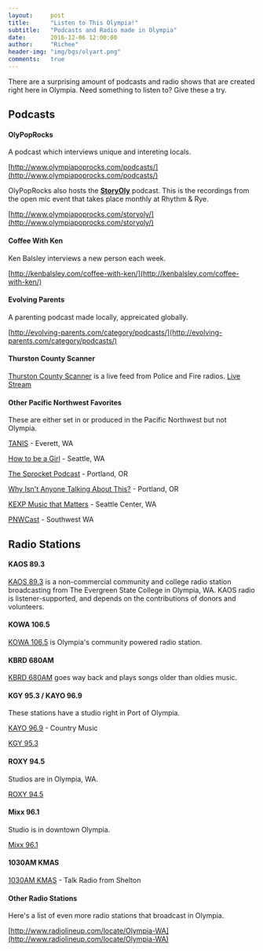 ```yaml
---
layout:     post
title:      "Listen to This Olympia!"
subtitle:   "Podcasts and Radio made in Olympia"
date:       2016-12-06 12:00:00
author:     "Richee"
header-img: "img/bgs/olyart.png"
comments: 	true
---
```


There are a surprising amount of podcasts and radio shows that are created right here in Olympia. Need something to listen to? Give these a try.


## Podcasts

#### OlyPopRocks

A podcast which interviews unique and intereting locals.

[http://www.olympiapoprocks.com/podcasts/](http://www.olympiapoprocks.com/podcasts/)

OlyPopRocks also hosts the **[StoryOly](http://amyorca.wixsite.com/storyoly)** podcast. This is the recordings from the open mic event that takes place monthly at Rhythm & Rye.

[http://www.olympiapoprocks.com/storyoly/](http://www.olympiapoprocks.com/storyoly/)

#### Coffee With Ken

Ken Balsley interviews a new person each week.

[http://kenbalsley.com/coffee-with-ken/](http://kenbalsley.com/coffee-with-ken/)

#### Evolving Parents

A parenting podcast made locally, appreicated globally.

[http://evolving-parents.com/category/podcasts/](http://evolving-parents.com/category/podcasts/)

#### Thurston County Scanner

[Thurston County Scanner](http://irlab.com/scanner) is a live feed from Police and Fire radios. [Live Stream](http://www.broadcastify.com/listen/feed/4126/?rl=rr)

#### Other Pacific Northwest Favorites

These are either set in or produced in the Pacific Northwest but not Olympia.

[TANIS](http://www.tanispodcast.com/) - Everett, WA

[How to be a Girl](http://www.howtobeagirlpodcast.com/) - Seattle, WA

[The Sprocket Podcast](https://www.thepodcasthost.com/thesprocketpodcast/) - Portland, OR

[Why Isn't Anyone Talking About This?](http://whyisntanyone.com/) - Portland, OR

[KEXP Music that Matters](http://feeds.kexp.org/kexp/musicthatmatters) - Seattle Center, WA

[PNWCast](http://www.pnwcast.com) - Southwest WA




## Radio Stations

#### KAOS 89.3

[KAOS 89.3](http://kaosradio.org/) is a non-commercial community and college radio station broadcasting from The Evergreen State College in Olympia, WA. KAOS radio is listener-supported, and depends on the contributions of donors and volunteers.

#### KOWA 106.5

[KOWA 106.5](http://kowalp.org/listen/) is Olympia's community powered radio station.

#### KBRD 680AM

[KBRD 680AM](http://kbrd.org/) goes way back and plays songs older than oldies music.

#### KGY 95.3 / KAYO 96.9

These stations have a studio right in Port of Olympia.

[KAYO 96.9](http://www.kayofm.com) - Country Music

[KGY 95.3](http://www.kgyfm.com/)

#### ROXY 94.5

Studios are in Olympia, WA.

[ROXY 94.5](http://945roxy.com/)


#### Mixx 96.1

Studio is in downtown Olympia.

[Mixx 96.1](http://mixx96.com/)

#### 1030AM KMAS

[1030AM KMAS](http://www.ifiberonenewsradio.com/radio/) - Talk Radio from Shelton



#### Other Radio Stations

Here's a list of even more radio stations that broadcast in Olympia.

[http://www.radiolineup.com/locate/Olympia-WA](http://www.radiolineup.com/locate/Olympia-WA)